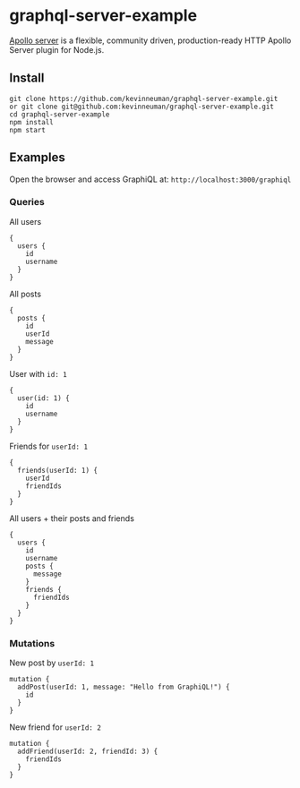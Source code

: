 # graphql-server-example
[Apollo server](https://github.com/apollographql/apollo-server) is a flexible, community driven, production-ready HTTP Apollo Server plugin for Node.js.
## Install
```
git clone https://github.com/kevinneuman/graphql-server-example.git
or git clone git@github.com:kevinneuman/graphql-server-example.git
cd graphql-server-example
npm install
npm start
```
## Examples
Open the browser and access GraphiQL at: `http://localhost:3000/graphiql`
### Queries
All users
```
{
  users {
    id
    username
  }
}
```
All posts
```
{
  posts {
    id
    userId
    message
  }
}
```
User with `id: 1`
```
{
  user(id: 1) {
    id
    username
  }
}
```
Friends for `userId: 1`
```
{
  friends(userId: 1) {
    userId
    friendIds
  }
}
```
All users + their posts and friends
```
{
  users {
    id
    username
    posts {
      message
    }
    friends {
      friendIds
    }
  }
}
```
### Mutations
New post by `userId: 1`
```
mutation {
  addPost(userId: 1, message: "Hello from GraphiQL!") {
    id
  }
}
```
New friend for `userId: 2`
```
mutation {
  addFriend(userId: 2, friendId: 3) {
    friendIds
  }
}
```
